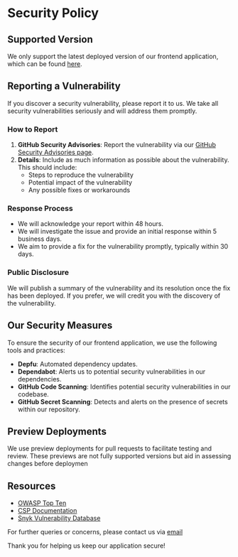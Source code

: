 # Security Policy

## Supported Version

We only support the latest deployed version of our frontend application, which can be found [here](https://github.com/Wiresense/frontend/releases/latest).

## Reporting a Vulnerability

If you discover a security vulnerability, please report it to us. We take all security vulnerabilities seriously and will address them promptly.

### How to Report

1. **GitHub Security Advisories**: Report the vulnerability via our [GitHub Security Advisories page](https://github.com/Wiresense/frontend/security/advisories/new).
2. **Details**: Include as much information as possible about the vulnerability. This should include:
   - Steps to reproduce the vulnerability
   - Potential impact of the vulnerability
   - Any possible fixes or workarounds

### Response Process

- We will acknowledge your report within 48 hours.
- We will investigate the issue and provide an initial response within 5 business days.
- We aim to provide a fix for the vulnerability promptly, typically within 30 days.

### Public Disclosure

We will publish a summary of the vulnerability and its resolution once the fix has been deployed. If you prefer, we will credit you with the discovery of the vulnerability.

## Our Security Measures

To ensure the security of our frontend application, we use the following tools and practices:

- **Depfu**: Automated dependency updates.
- **Dependabot**: Alerts us to potential security vulnerabilities in our dependencies.  
- **GitHub Code Scanning**: Identifies potential security vulnerabilities in our codebase.
- **GitHub Secret Scanning**: Detects and alerts on the presence of secrets within our repository.

## Preview Deployments

We use preview deployments for pull requests to facilitate testing and review. These previews are not fully supported versions but aid in assessing changes before deploymen

## Resources

- [OWASP Top Ten](https://owasp.org/www-project-top-ten/)
- [CSP Documentation](https://developer.mozilla.org/en-US/docs/Web/HTTP/CSP)
- [Snyk Vulnerability Database](https://snyk.io/vuln/)

For further queries or concerns, please contact us via [email](mailto:mail@thedannicraft.de)

Thank you for helping us keep our application secure!
